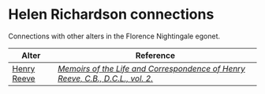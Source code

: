 # Helen Richardson connections
Connections with other alters in the Florence Nightingale egonet.

| Alter  | Reference|
| ------------- |------------- |
|[Henry Reeve](https://github.com/altealo/HenryReeve/blob/master/README.md)|[*Memoirs of the Life and Correspondence of Henry Reeve, C.B., D.C.L., vol. 2.*](https://books.google.co.uk/books?id=ztBaDwAAQBAJ&pg=PA134&lpg=PA134)|
